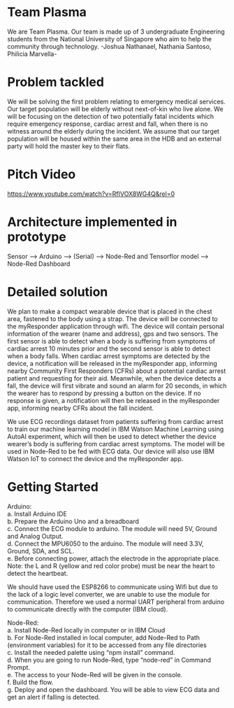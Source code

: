 # Team Plasma
We are Team Plasma. Our team is made up of 3 undergraduate Engineering students from the National University of Singapore who aim to help the community through technology. -Joshua Nathanael, Nathania Santoso, Philicia Marvella-

# Problem tackled  
We will be solving the first problem relating to emergency medical services. Our target population will be elderly without next-of-kin who live alone. We will be focusing on the detection of two potentially fatal incidents which require emergency response, cardiac arrest and fall, when there is no witness around the elderly during the incident. We assume that our target population will be housed within the same area in the HDB and an external party will hold the master key to their flats. 

# Pitch Video  
https://www.youtube.com/watch?v=RfIVOX8WG4Q&rel=0

# Architecture implemented in prototype  
Sensor --> Arduino --> (Serial) --> Node-Red and Tensorflor model --> Node-Red Dashboard

# Detailed solution  
We plan to make a compact wearable device that is placed in the chest area, fastened to the body using a strap. The device will be connected to the myResponder application through wifi. The device will contain personal information of the wearer (name and address), gps and two sensors. The first sensor is able to detect when a body is suffering from symptoms of cardiac arrest 10 minutes prior and the second sensor is able to detect when a body falls. When cardiac arrest symptoms are detected by the device, a notification will be released in the myResponder app, informing nearby Community First Responders (CFRs) about a potential cardiac arrest patient and requesting for their aid. Meanwhile, when the device detects a fall, the device will first vibrate and sound an alarm for 20 seconds, in which the wearer has to respond by pressing a button on the device. If no response is given, a notification will then be released in the myResponder app, informing nearby CFRs about the fall incident. 

We use ECG recordings dataset from patients suffering from cardiac arrest to train our machine learning model in IBM Watson Machine Learning using AutoAI experiment, which will then be used to detect whether the device wearer’s body is suffering from cardiac arrest symptoms. The model will be used in Node-Red to be fed with ECG data. Our device will also use IBM Watson IoT to connect the device and the myResponder app. 

# Getting Started  
Arduino:  
a. Install Arduino IDE  
b. Prepare the Arduino Uno and a breadboard  
c. Connect the ECG module to arduino. The module will need 5V, Ground and Analog Output.  
d. Connect the MPU6050 to the arduino. The module will need 3.3V, Ground, SDA, and SCL.  
e. Before connecting power, attach the electrode in the appropriate place. Note: the L and R (yellow and red color probe) must be near the heart to detect the heartbeat.  

We should have used the ESP8266 to communicate using Wifi but due to the lack of a logic level converter, we are unable to use the module for communication. Therefore we used a normal UART peripheral from arduino to communicate directly with the computer (IBM cloud).  

Node-Red:  
a. Install Node-Red locally in computer or in IBM Cloud  
b. For Node-Red installed in local computer, add Node-Red to Path (environment variables) for it to be accessed from any file directories  
c. Install the needed palette using “npm install” command.  
d. When you are going to run Node-Red, type “node-red” in Command Prompt.   
e. The access to your Node-Red will be given in the console.  
f. Build the flow.  
g. Deploy and open the dashboard. You will be able to view ECG data and get an alert if falling is detected.  
